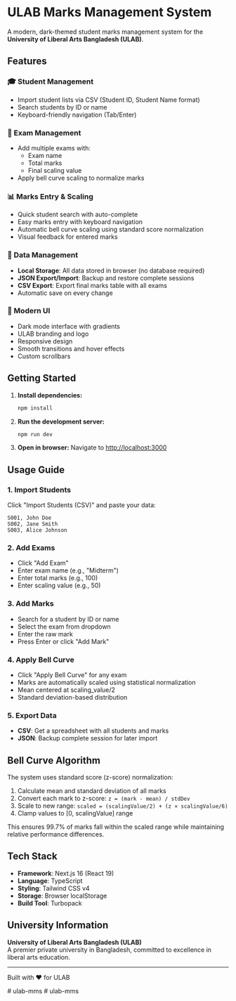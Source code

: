 # ULAB Marks Management System

A modern, dark-themed student marks management system for the **University of Liberal Arts Bangladesh (ULAB)**.

## Features

### 🎓 Student Management
- Import student lists via CSV (Student ID, Student Name format)
- Search students by ID or name
- Keyboard-friendly navigation (Tab/Enter)

### 📝 Exam Management
- Add multiple exams with:
  - Exam name
  - Total marks
  - Final scaling value
- Apply bell curve scaling to normalize marks

### 📊 Marks Entry & Scaling
- Quick student search with auto-complete
- Easy marks entry with keyboard navigation
- Automatic bell curve scaling using standard score normalization
- Visual feedback for entered marks

### 💾 Data Management
- **Local Storage**: All data stored in browser (no database required)
- **JSON Export/Import**: Backup and restore complete sessions
- **CSV Export**: Export final marks table with all exams
- Automatic save on every change

### 🎨 Modern UI
- Dark mode interface with gradients
- ULAB branding and logo
- Responsive design
- Smooth transitions and hover effects
- Custom scrollbars

## Getting Started

1. **Install dependencies:**
   ```bash
   npm install
   ```

2. **Run the development server:**
   ```bash
   npm run dev
   ```

3. **Open in browser:**
   Navigate to [http://localhost:3000](http://localhost:3000)

## Usage Guide

### 1. Import Students
Click "Import Students (CSV)" and paste your data:
```
S001, John Doe
S002, Jane Smith
S003, Alice Johnson
```

### 2. Add Exams
- Click "Add Exam"
- Enter exam name (e.g., "Midterm")
- Enter total marks (e.g., 100)
- Enter scaling value (e.g., 50)

### 3. Add Marks
- Search for a student by ID or name
- Select the exam from dropdown
- Enter the raw mark
- Press Enter or click "Add Mark"

### 4. Apply Bell Curve
- Click "Apply Bell Curve" for any exam
- Marks are automatically scaled using statistical normalization
- Mean centered at scaling_value/2
- Standard deviation-based distribution

### 5. Export Data
- **CSV**: Get a spreadsheet with all students and marks
- **JSON**: Backup complete session for later import

## Bell Curve Algorithm

The system uses standard score (z-score) normalization:

1. Calculate mean and standard deviation of all marks
2. Convert each mark to z-score: `z = (mark - mean) / stdDev`
3. Scale to new range: `scaled = (scalingValue/2) + (z × scalingValue/6)`
4. Clamp values to [0, scalingValue] range

This ensures 99.7% of marks fall within the scaled range while maintaining relative performance differences.

## Tech Stack

- **Framework**: Next.js 16 (React 19)
- **Language**: TypeScript
- **Styling**: Tailwind CSS v4
- **Storage**: Browser localStorage
- **Build Tool**: Turbopack

## University Information

**University of Liberal Arts Bangladesh (ULAB)**  
A premier private university in Bangladesh, committed to excellence in liberal arts education.

---

Built with ❤️ for ULAB

 
 #   u l a b - m m s 
 
 #   u l a b - m m s 
 
 
